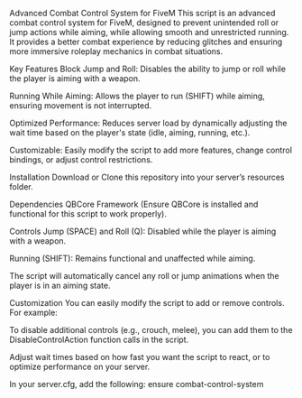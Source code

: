 Advanced Combat Control System for FiveM
This script is an advanced combat control system for FiveM, designed to prevent unintended roll or jump actions while aiming, while allowing smooth and unrestricted running. It provides a better combat experience by reducing glitches and ensuring more immersive roleplay mechanics in combat situations.

Key Features
Block Jump and Roll: Disables the ability to jump or roll while the player is aiming with a weapon.

Running While Aiming: Allows the player to run (SHIFT) while aiming, ensuring movement is not interrupted.

Optimized Performance: Reduces server load by dynamically adjusting the wait time based on the player's state (idle, aiming, running, etc.).

Customizable: Easily modify the script to add more features, change control bindings, or adjust control restrictions.

Installation
Download or Clone this repository into your server’s resources folder.

Dependencies
QBCore Framework (Ensure QBCore is installed and functional for this script to work properly).

Controls
Jump (SPACE) and Roll (Q): Disabled while the player is aiming with a weapon.

Running (SHIFT): Remains functional and unaffected while aiming.

The script will automatically cancel any roll or jump animations when the player is in an aiming state.

Customization
You can easily modify the script to add or remove controls. For example:

To disable additional controls (e.g., crouch, melee), you can add them to the DisableControlAction function calls in the script.

Adjust wait times based on how fast you want the script to react, or to optimize performance on your server.

In your server.cfg, add the following: ensure combat-control-system
